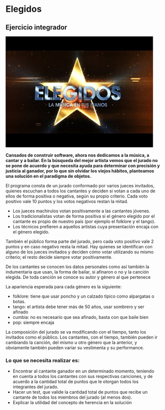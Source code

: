# Elegidos
## Ejercicio integrador

![](elegidos.jpg)

**Cansados de construir software, ahora nos dedicamos a la música, a cantar y a bailar. En la búsqueda del mejor artista vemos que el jurado no se pone de acuerdo y  que necesita ayuda para determinar con precisión y justicia al ganador, por lo que sin olvidar los viejos hábitos, planteamos una solución en el paradigma de objetos.**

El programa consta de un jurado conformado por varios jueces invitados, quienes escuchan a todos los cantantes y deciden si votan a cada uno de ellos de forma positiva o negativa, según su propio criterio. Cada voto positivo vale 10 puntos y los votos negativos restan la mitad.

- Los jueces machirulos votan positivamente a las cantantes jóvenes. 
- Los tradicionalistas votan de forma positiva si el género elegido por el cantante es propio de nuestro país (por ejemplo el folklore y el tango).
- Los técnicos prefieren a aquellos artistas cuya presentación encaja con el género elegido.

También el público forma parte del jurado, pero cada voto positivo vale 2 puntos y en caso negativo resta la mitad. Hay quienes se identifican con alguno de los jueces invitados y deciden cómo votar utilizando su mismo criterio; el resto decide siempre votar positivamente.

De los cantantes se conocen los datos personales como así también la indumentaria que usan, la forma de bailar, si afinaron o no y la canción elegida. De toda canción se conoce su autor y género al que pertenece

La apariencia esperada para cada género es la siguiente:

- folklore: tiene que usar poncho y un calzado típico como alpargatas o botas.
- tango: el artista debe tener más de 50 años, usar sombrero y ser afinado
- cumbia: no es necesario que sea afinado, basta con que baile bien
- pop: siempre encaja

La composición del jurado se va modificando con el tiempo, tanto los invitados como el público. Los cantantes, con el tiempo, también pueden ir cambiando la canción, del mismo u otro género que la anterior, y obviamente también pueden variar su vestimenta y su performance. 


### Lo que se necesita realizar es:
- Encontrar al cantante ganador en un determinado momento, teniendo en cuenta a todos los cantantes con sus respectivas canciones, y de acuerdo a la cantidad total de puntos que le otorgan todos los integrantes del jurado.
- Hacer un test, que valide la cantidad total de puntos que recibe un cantante de todos los miembros del jurado (al menos dos).
- Explicar la utilidad del concepto de herencia en la solución
